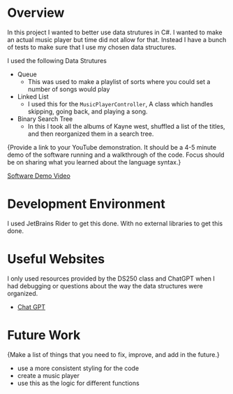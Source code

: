 # Overview

In this project I wanted to better use data strutures in C#. I wanted to make an actual music player but time did not allow for that. Instead I have a bunch of tests to make sure that I use my chosen data structures.

I used the following Data Strutures

* Queue
  * This was used to make a playlist of sorts where you could set a number of songs would play
* Linked List
  * I used this for the `MusicPlayerController`, A class which handles skipping, going back, and playing a song.
* Binary Search Tree
  * In this I took all the albums of Kayne west, shuffled a list of the titles, and then reorganized them in a search tree.

{Provide a link to your YouTube demonstration. It should be a 4-5 minute demo of the software running and a walkthrough of the code. Focus should be on sharing what you learned about the language syntax.}

[Software Demo Video](https://youtu.be/sINVq5pCe1Q)

# Development Environment

I used JetBrains Rider to get this done. With no external libraries to get this done. 

# Useful Websites

I only used resources provided by the DS250 class and ChatGPT when I had debugging or questions about the way the data structures were organized.

- [Chat GPT](chat.openai.com)


# Future Work

{Make a list of things that you need to fix, improve, and add in the future.}

- use a more consistent styling for the code
- create a music player
- use this as the logic for different functions

